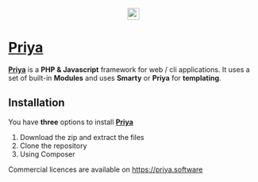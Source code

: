 <p align="center"><a href="https://priya.software" target="_blank">
<img src="https://priya.software/Priya/Public/Image/Priya.png" height="24">
</p>

# Priya


**[Priya][1]** is a **PHP & Javascript** framework for web / cli applications.
It uses a set of built-in **Modules** and uses **Smarty** or **Priya** for **templating**.

Installation
------------

You have **three** options to install **[Priya][1]**

1. Download the zip and extract the files
2. Clone the repository
3. Using Composer



Commercial licences are available on https://priya.software


[1]: https://priya.software